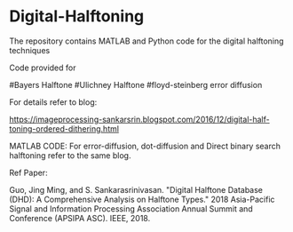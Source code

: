 # Digital-Halftoning
The repository contains MATLAB and Python code for the digital halftoning techniques

Code provided for

#Bayers Halftone
#Ulichney Halftone
#floyd-steinberg error diffusion 



For details refer to blog:

https://imageprocessing-sankarsrin.blogspot.com/2016/12/digital-half-toning-ordered-dithering.html


MATLAB CODE: For error-diffusion, dot-diffusion and Direct binary search halftoning refer to the same blog. 

Ref Paper: 

Guo, Jing Ming, and S. Sankarasrinivasan. "Digital Halftone Database (DHD): A Comprehensive Analysis on Halftone Types." 2018 Asia-Pacific Signal and Information Processing Association Annual Summit and Conference (APSIPA ASC). IEEE, 2018.
